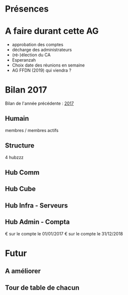 <!-- TITLE: 01/26 (A.G.) -->
<!-- SUBTITLE: AG portant sur 2018/2019 General Assembly -->

# Présences
# A faire durant cette AG

* approbation des comptes
* décharge des administrateurs
* (ré-)élection du CA
* Esperanzah
* Choix date des réunions en semaine
* AG FFDN (2019) qui viendra ?
	
# Bilan 2017

Bilan de l'année précédente : [2017](https://wiki.neutrinet.be/pvs/2017/12-17)


## Humain
membres / membres actifs

## Structure
 4 hubzzz

## Hub Comm


## Hub Cube



## Hub Infra - Serveurs



## Hub Admin - Compta
€ sur le compte le 01/01/2017
€ sur le compte le 31/12/2018






# Futur


## A améliorer

## Tour de table de chacun
